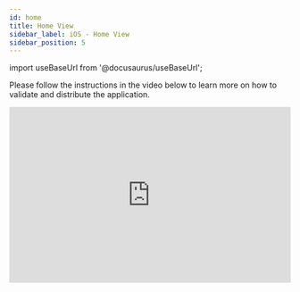 ```yaml
---
id: home
title: Home View
sidebar_label: iOS - Home View
sidebar_position: 5
---
```


import useBaseUrl from '@docusaurus/useBaseUrl';

Please follow the instructions in the video below to learn more on how to validate and distribute the application.

<iframe width="100%" height="315" src="https://www.youtube.com/embed/w0JT2qF9kaI" frameborder="0" allow="accelerometer; autoplay; clipboard-write; encrypted-media; gyroscope; picture-in-picture" allowFullScreen></iframe>